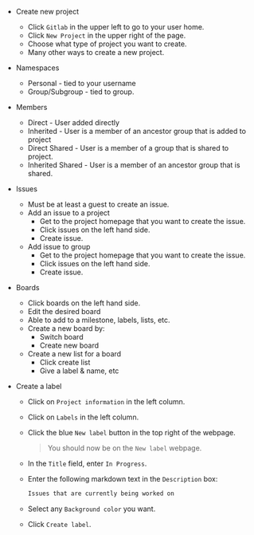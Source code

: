 - Create new project
  - Click ```Gitlab``` in the upper left to go to your user home.
  - Click ```New Project``` in the upper right of the page.
  - Choose what type of project you want to create.
  - Many other ways to create a new project.

- Namespaces
  - Personal - tied to your username
  - Group/Subgroup - tied to group.
- Members
  - Direct - User added directly
  - Inherited - User is a member of an ancestor group that is added to project
  - Direct Shared - User is a member of a group that is shared to project.
  - Inherited Shared - User is a member of an ancestor group that is shared.
- Issues
  - Must be at least a guest to create an issue.
  - Add an issue to a project
     - Get to the project homepage that you want to create the issue.
     - Click issues on the left hand side.
     - Create issue.
  - Add issue to group
     - Get to the project homepage that you want to create the issue.
     - Click issues on the left hand side.
     - Create issue.

- Boards
  - Click boards on the left hand side.
  - Edit the desired board
  - Able to add to a milestone, labels, lists, etc.
  - Create a new board by:
    - Switch board
    - Create new board
  - Create a new list for a board
    - Click create list
    - Give a label & name, etc

- Create a label
  - Click on `Project information` in the left column.
  - Click on `Labels` in the left column.
  - Click the blue `New label` button in the top right of 
    the webpage.
    > You should now be on the `New label` webpage.
  - In the `Title` field, enter `In Progress`.
  - Enter the following markdown text in the `Description` 
    box:

    ```markdown
    Issues that are currently being worked on
    ```

  - Select any `Background color` you want.
  - Click `Create label`.

